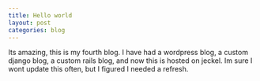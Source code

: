 ```yaml
---
title: Hello world
layout: post
categories: blog
---
```

Its amazing, this is my fourth blog. I have had a wordpress blog, a custom django blog, a custom rails blog, and now this is hosted on jeckel. Im sure I wont update this often, but I figured I needed a refresh.